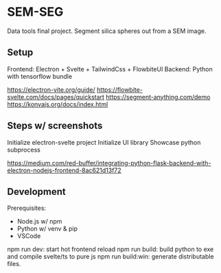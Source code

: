 # SEM-SEG

Data tools final project. Segment silica spheres out from a SEM image.

## Setup

Frontend: Electron + Svelte + TailwindCss + FlowbiteUI
Backend: Python with tensorflow bundle

<https://electron-vite.org/guide/>
<https://flowbite-svelte.com/docs/pages/quickstart>
<https://segment-anything.com/demo>
<https://konvajs.org/docs/index.html>

## Steps w/ screenshots

Initialize electron-svelte project
Initialize UI library
Showcase python subprocess

<https://medium.com/red-buffer/integrating-python-flask-backend-with-electron-nodejs-frontend-8ac621d13f72>

## Development

Prerequisites:  

- Node.js w/ npm
- Python w/ venv & pip  
- VSCode

npm run dev: start hot frontend reload
npm run build: build python to exe and compile svelte/ts to pure js
npm run build:win: generate distributable files.
